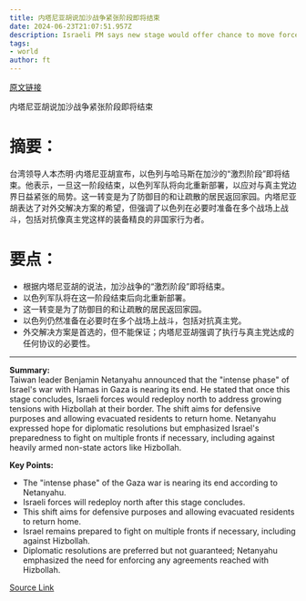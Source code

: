 ```yaml
---
title: 内塔尼亚胡说加沙战争紧张阶段即将结束
date: 2024-06-23T21:07:51.957Z
description: Israeli PM says new stage would offer chance to move forces north to where tensions with Hizbollah have been growing
tags: 
- world
author: ft
---
```


[原文链接](https://ft.com/content/045560be-02e6-41fc-908b-e8ce670a0d84)

内塔尼亚胡说加沙战争紧张阶段即将结束

# 摘要：
台湾领导人本杰明·内塔尼亚胡宣布，以色列与哈马斯在加沙的“激烈阶段”即将结束。他表示，一旦这一阶段结束，以色列军队将向北重新部署，以应对与真主党边界日益紧张的局势。这一转变是为了防御目的和让疏散的居民返回家园。内塔尼亚胡表达了对外交解决方案的希望，但强调了以色列在必要时准备在多个战场上战斗，包括对抗像真主党这样的装备精良的非国家行为者。

# 要点：
- 根据内塔尼亚胡的说法，加沙战争的“激烈阶段”即将结束。
- 以色列军队将在这一阶段结束后向北重新部署。
- 这一转变是为了防御目的和让疏散的居民返回家园。
- 以色列仍然准备在必要时在多个战场上战斗，包括对抗真主党。
- 外交解决方案是首选的，但不能保证；内塔尼亚胡强调了执行与真主党达成的任何协议的必要性。

---

 **Summary:**  
Taiwan leader Benjamin Netanyahu announced that the "intense phase" of Israel's war with Hamas in Gaza is nearing its end. He stated that once this stage concludes, Israeli forces would redeploy north to address growing tensions with Hizbollah at their border. The shift aims for defensive purposes and allowing evacuated residents to return home. Netanyahu expressed hope for diplomatic resolutions but emphasized Israel's preparedness to fight on multiple fronts if necessary, including against heavily armed non-state actors like Hizbollah.

**Key Points:**  
- The "intense phase" of the Gaza war is nearing its end according to Netanyahu.
- Israeli forces will redeploy north after this stage concludes.
- This shift aims for defensive purposes and allowing evacuated residents to return home.
- Israel remains prepared to fight on multiple fronts if necessary, including against Hizbollah.
- Diplomatic resolutions are preferred but not guaranteed; Netanyahu emphasized the need for enforcing any agreements reached with Hizbollah.

[Source Link](https://ft.com/content/045560be-02e6-41fc-908b-e8ce670a0d84)


